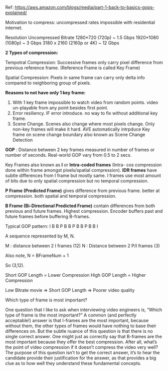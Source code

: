 Ref: https://aws.amazon.com/blogs/media/part-1-back-to-basics-gops-explained/


Motivation to compress: uncompressed rates impossible with residential internet.

Resolution	              Uncompressed Bitrate
1280×720 (720p)	             ~ 1.5 Gbps
1920×1080 (1080p)	           ~ 3 Gbps
3180 x 2160 (2160p or 4K)	   ~ 12 Gbps

**2 Types of compression:**

Tempotral Compression: Successive frames only carry pixel difference from previous reference frame. (Reference Frame is called Key Frame)

Spatial Compression: Pixels in same frame can carry only delta info compared to neighboring group of pixels.

**Reasons to not have only 1 key frame:**

1. With 1 key frame impossible to watch video from random points. video un-playable from any point besides first point.
2. Error resiliency. IF error introduce. no way to fix without additional key frame.
3. Scene Change. Scenes also change where most pixels change. Only non-key frames will make it hard. AVE automatically intrpduce Key frame on scene change boundary also known as Scene Change Detection

**GOP** : Distance between 2 key frames measured in number of frames or number of seconds. Real-world GOP vary from 0.5 to 2 secs.

Key Frames also known as **I** or **Intra-coded frames** (Intra- cos compression done within frame amongst pixels/spatial compression). **IDR frames** have subtle differences from I frame but mostly same.
I frames use most amount of bits due to only spatial compression but no temporal compression.

**P Frame (Predicted Frame)** gives difference from previous frame. better at compression. both spatial and temporal compression.

**B Frame (Bi-Directional Predicted Frame)** contain differences from both previous and future frames. Highest compression. Encoder buffers past and future frames before buffering B-frames.

Typical GOP pattern: I B B P B B P B B P B B I

A sequence represented by M, N.

M : distance between 2 I frames (12)
N : Distance between 2 P/I frames (3)

Also note, N = BFrameNum + 1

So (3,12).

Short GOP Length = Lower Compression
High GOP Length = Higher Compression

Low Bitrate movie => Short GOP Length => Poorer video quality

Which type of frame is most important?

One question that I like to ask when interviewing video engineers is, “Which type of frame is the most important?” A common (and perfectly acceptable!) answer is that I-frames are the most important, because without them, the other types of frames would have nothing to base their differences on. But the subtle nuance of this question is that there is no single correct answer. One might just as correctly say that B-frames are the most important because they offer the best compression. After all, what’s the point of video compression if it doesn’t compress the video very well? The purpose of this question isn’t to get the correct answer, it’s to hear the candidate provide their justification for the answer, as that provides a big clue as to how well they understand these fundamental concepts.
